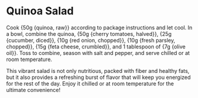 # Quinoa Salad

Cook {50g {quinoa, raw}} according to package instructions and let cool. In a bowl, combine the quinoa, {50g {cherry tomatoes, halved}}, {25g {cucumber, diced}}, {10g {red onion, chopped}}, {10g {fresh parsley, chopped}}, {15g {feta cheese, crumbled}}, and 1 tablespoon of {7g {olive oil}}. Toss to combine, season with salt and pepper, and serve chilled or at room temperature.

This vibrant salad is not only nutritious, packed with fiber and healthy fats, 
but it also provides a refreshing burst of flavor that will keep you energized for the rest 
of the day. Enjoy it chilled or at room temperature for the ultimate convenience!